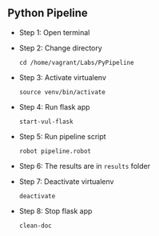 ## Python Pipeline
* Step 1: Open terminal

* Step 2: Change directory

	 `cd /home/vagrant/Labs/PyPipeline`
	 
* Step 3: Activate virtualenv
	
	`source venv/bin/activate`	
	
* Step 4:	Run flask app

	`start-vul-flask`
	    
* Step 5: Run pipeline script
	
	`robot pipeline.robot`
	
* Step 6: The results are in `results` folder	

* Step 7: Deactivate virtualenv
	
	`deactivate`	
	
* Step 8: Stop flask app
	
	`clean-doc`			
	

